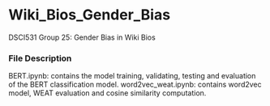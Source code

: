 # Wiki_Bios_Gender_Bias
DSCI531 Group 25: Gender Bias in Wiki Bios

### File Description
BERT.ipynb: contains the model training, validating, testing and evaluation of the BERT classification model.
word2vec_weat.ipynb: contains word2vec model, WEAT evaluation and cosine similarity computation.
